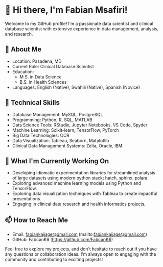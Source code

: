 # 👋 Hi there, I'm Fabian Msafiri!

Welcome to my GitHub profile! I'm a passionate data scientist and clinical database scientist with extensive experience in data management, analysis, and research.

## 🚀 About Me

- Location: Pasadena, MD
- Current Role: Clinical Database Scientist
- Education: 
  - M.S. in Data Science 
  - B.S. in Health Sciences 
- Languages: English (Native), Swahili (Native), Spanish (Novice)

## 🔧 Technical Skills

- Database Management: MySQL, PostgreSQL
- Programming: Python, R, SQL, MATLAB
- Data Science Tools: RStudio, Jupyter Notebooks, VS Code, Spyder
- Machine Learning: Scikit-learn, TensorFlow, PyTorch
- Big Data Technologies: OCR
- Data Visualization: Tableau, Seaborn, Matplotlib
- Clinical Data Management Systems: Zelta, Oracle, IBM

## 🌱 What I'm Currently Working On

- Developing idiomatic experimentation libraries for streamlined analysis of large datasets using modern python stack; hatch, sphinx, polara
- Exploring advanced machine learning models using Python and TensorFlow.
- Exploring data visualization techniques with Tableau to create impactful presentations.
- Engaging in clinical data research and health informatics projects.

## 📫 How to Reach Me

- Email: fabiankaijage@gmail.com (mailto:fabiankaijage@gmail.com)
- GitHub: FabcanK6 (https://github.com/FabcanK6)

Feel free to explore my projects, and don't hesitate to reach out if you have any questions or collaboration ideas. I'm always open to engaging with the community and contributing to exciting projects!

